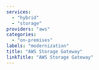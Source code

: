 ```yaml
---
services:
  - "hybrid"
  - "storage"
providers: "aws"
categories:
  - "on-premises"
labels: "modernization"
title: "AWS Storage Gateway"
linkTitle: "AWS Storage Gateway"
---
```

